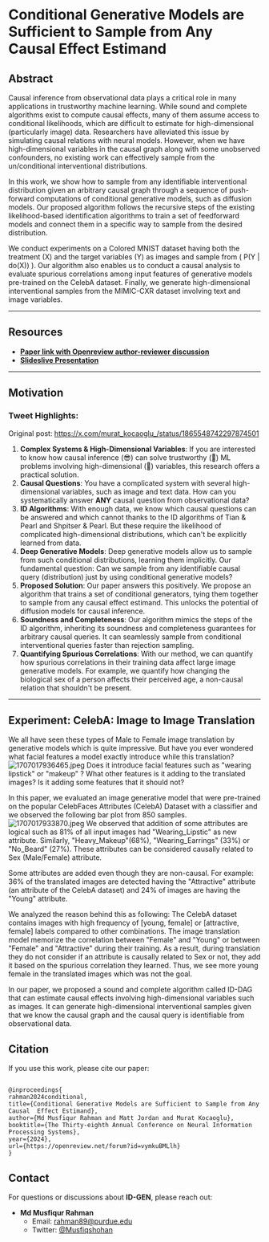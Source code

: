 # Conditional Generative Models are Sufficient to Sample from Any Causal Effect Estimand

## Abstract
Causal inference from observational data plays a critical role in many applications in trustworthy machine learning. While sound and complete algorithms exist to compute causal effects, many of them assume access to conditional likelihoods, which are difficult to estimate for high-dimensional (particularly image) data. Researchers have alleviated this issue by simulating causal relations with neural models. However, when we have high-dimensional variables in the causal graph along with some unobserved confounders, no existing work can effectively sample from the un/conditional interventional distributions.

In this work, we show how to sample from any identifiable interventional distribution given an arbitrary causal graph through a sequence of push-forward computations of conditional generative models, such as diffusion models. Our proposed algorithm follows the recursive steps of the existing likelihood-based identification algorithms to train a set of feedforward models and connect them in a specific way to sample from the desired distribution. 

We conduct experiments on a Colored MNIST dataset having both the treatment (X) and the target variables (Y) as images and sample from \( P(Y | do(X)) \). Our algorithm also enables us to conduct a causal analysis to evaluate spurious correlations among input features of generative models pre-trained on the CelebA dataset. Finally, we generate high-dimensional interventional samples from the MIMIC-CXR dataset involving text and image variables.

---

## Resources
- **[Paper link with Openreview author-reviewer discussion](https://openreview.net/forum?id=vymkuBMLlh)**
- **[Slideslive Presentation](https://recorder-v3.slideslive.com/?share=96768&s=09f41687-e6b3-4daa-ab8e-e751bf277f67)**

---

## Motivation

### Tweet Highlights:
Original post: https://x.com/murat_kocaoglu_/status/1865548742297874501

1. **Complex Systems & High-Dimensional Variables**: If you are interested to know how causal inference (😎) can solve trustworthy (🧐) ML problems involving high-dimensional (🤯) variables, this research offers a practical solution.
2. **Causal Questions**: You have a complicated system with several high-dimensional variables, such as image and text data. How can you systematically answer **ANY** causal question from observational data?
3. **ID Algorithms**: With enough data, we know which causal questions can be answered and which cannot thanks to the ID algorithms of Tian & Pearl and Shpitser & Pearl. But these require the likelihood of complicated high-dimensional distributions, which can't be explicitly learned from data.
4. **Deep Generative Models**: Deep generative models allow us to sample from such conditional distributions, learning them implicitly. Our fundamental question: Can we sample from any identifiable causal query (distribution) just by using conditional generative models?
5. **Proposed Solution**: Our paper answers this positively. We propose an algorithm that trains a set of conditional generators, tying them together to sample from any causal effect estimand. This unlocks the potential of diffusion models for causal inference.
6. **Soundness and Completeness**: Our algorithm mimics the steps of the ID algorithm, inheriting its soundness and completeness guarantees for arbitrary causal queries. It can seamlessly sample from conditional interventional queries faster than rejection sampling.
7. **Quantifying Spurious Correlations**: With our method, we can quantify how spurious correlations in their training data affect large image generative models. For example, we quantify how changing the biological sex of a person affects their perceived age, a non-causal relation that shouldn't be present.

---


## Experiment: CelebA: Image to Image Translation
We all have seen these types of Male to Female image translation by generative models which is quite impressive. But have you ever wondered what facial features a model exactly introduce while this translation?
![1707017936465.jpeg](assets%2F1707017936465.jpeg)
Does it introduce facial features such as "wearing lipstick" or "makeup" ?
What other features is it adding to the translated images? Is it adding some
features that it should not?

In this paper, we evaluated an image generative model that were pre-trained on the popular CelebFaces Attributes (CelebA) Dataset with a classifier and we observed the following bar plot from 850 samples.
![1707017933870.jpeg](assets%2F1707017933870.jpeg)
We observed that addition of some attributes are logical such as 81% of all input images had "Wearing_Lipstic" as new attribute. Similarly, "Heavy_Makeup"(68%), "Wearing_Earrings" (33%) or "No_Beard" (27%). These attributes can be considered causally related to Sex (Male/Female) attribute.

Some attributes are added even though they are non-causal. For example: 36% of the translated images are detected having the "Attractive" attribute (an attribute of the CelebA dataset) and 24% of images are having the "Young" attribute.

We analyzed the reason behind this as following:
The CelebA dataset contains images with high frequency of [young, female] or [attractive, female] labels compared to other combinations. The image translation model memorize the correlation between "Female" and "Young" or between "Female" and "Attractive" during their training. As a result, during translation they do not consider if an attribute is causally related to Sex or not,
they add it based on the spurious correlation they learned. Thus, we see more young female in the translated images which was not the goal.

In our paper, we proposed a sound and complete algorithm called ID-DAG that can estimate causal effects involving high-dimensional variables such as images. It can generate high-dimensional interventional samples given that we know the causal graph and the causal query is identifiable from observational data. 


## Citation
If you use this work, please cite our paper:

```

@inproceedings{
rahman2024conditional,
title={Conditional Generative Models are Sufficient to Sample from Any Causal  Effect Estimand},
author={Md Musfiqur Rahman and Matt Jordan and Murat Kocaoglu},
booktitle={The Thirty-eighth Annual Conference on Neural Information Processing Systems},
year={2024},
url={https://openreview.net/forum?id=vymkuBMLlh}
}

```

## Contact

For questions or discussions about **ID-GEN**, please reach out:

- **Md Musfiqur Rahman**  
  - Email: [rahman89@purdue.edu](mailto:rahman89@purdue.edu)  
  - Twitter: [@Musfiqshohan](https://twitter.com/Musfiqshohan)
